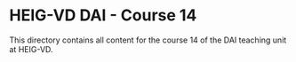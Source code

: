# HEIG-VD DAI - Course 14

This directory contains all content for the course 14 of the DAI teaching unit
at HEIG-VD.
